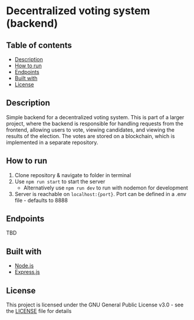 # Decentralized voting system (backend)


## Table of contents
* [Description](#description)
* [How to run](#how-to-run)
* [Endpoints](#endpoints)
* [Built with](#built-with)
* [License](#license)

## Description

Simple backend for a decentralized voting system. This is part of a larger project, where the backend is responsible for handling requests from the frontend, allowing users to vote, viewing candidates, and viewing the results of the election. The votes are stored on a blockchain, which is implemented in a separate repository.

## How to run
1. Clone repository & navigate to folder in terminal
2. Use `npm run start` to start the server
    * Alternatively use `npm run dev` to run with nodemon for development
3. Server is reachable on `localhost:{port}`. Port can be defined in a .env file - defaults to 8888

## Endpoints

TBD

## Built with
* [Node.js](https://nodejs.org/en/)
* [Express.js](https://expressjs.com/)

## License

This project is licensed under the GNU General Public License v3.0 - see the [LICENSE](LICENSE) file for details
